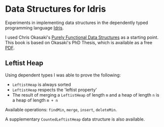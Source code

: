 # Data Structures for Idris

Experiments in implementing data structures in the dependently typed programming language [Idris](https://www.idris-lang.org).

I used Chris Okasaki's [Purely Functional Data Structures](https://books.google.com.sg/books/about/Purely_Functional_Data_Structures.html?id=SxPzSTcTalAC&redir_esc=y) as a starting point. This book is based on Okasaki's PhD Thesis, which is available as a free [PDF](https://www.cs.cmu.edu/~rwh/theses/okasaki.pdf).

## Leftist Heap

Using dependent types I was able to prove the following:
- `LeftistHeap` is always sorted
- `LeftistHeap` respects the 'leftist property'
- The result of merging a `LeftistHeap` of length `m` and a heap of length `n` is a heap of length `m + n`

Available operations: `findMin`, `merge`, `insert`, `deleteMin`.

A supplementary `CountedLeftistHeap` data structure is also available. 